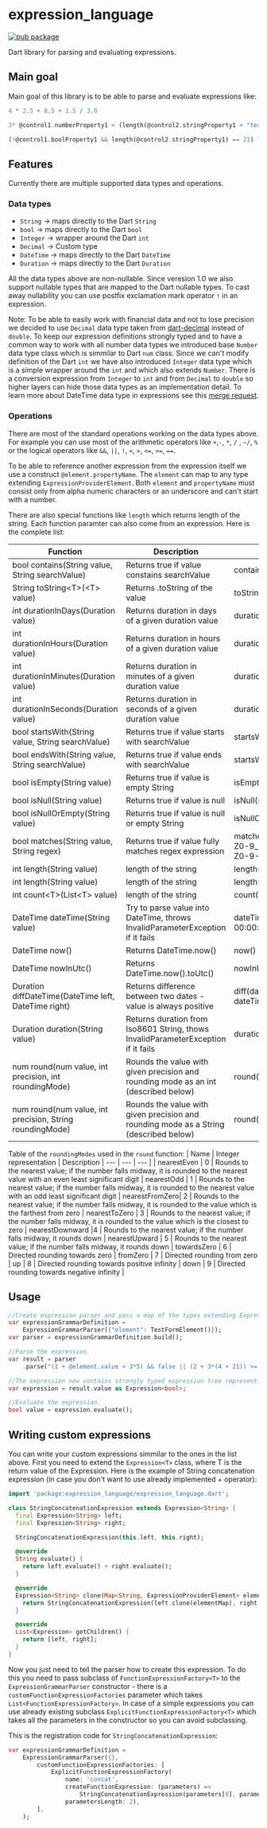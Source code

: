 # expression_language

[![pub package](https://img.shields.io/pub/v/expression_language.svg)](https://pub.dev/packages/expression_language)

Dart library for parsing and evaluating expressions.

## Main goal

Main goal of this library is to be able to parse and evaluate expressions like: 
```dart
4 * 2.5 + 8.5 + 1.5 / 3.0
```
```dart
3* @control1.numberProperty1 < (length(@control2.stringProperty1 + "test string") - 42)
```
```dart
(!@control1.boolProperty1 && length(@control2.stringProperty1) == 21) ? "string1" : "string2"
```

## Features

Currently there are multiple supported data types and operations.

### Data types
* `String` -> maps directly to the Dart `String`
* `bool` -> maps directly to the Dart `bool`
* `Integer` -> wrapper around the Dart `int`
* `Decimal` -> Custom type
* `DateTime` -> maps directly to the Dart `DateTime`
* `Duration` -> maps directly to the Dart `Duration`

All the data types above are non-nullable. Since veresion 1.0 we also support nullable types that are mapped to the Dart nullable types. To cast away nullability you can use postfix exclamation mark operator `!` in an expression.

Note: To be able to easily work with financial data and not to lose precision we decided to use `Decimal` data type taken from [dart-decimal](https://github.com/a14n/dart-decimal) instead of `double`. To keep our expression definitions strongly typed and to have a common way to work with all number data types we introduced base `Number` data type class which is simmilar to Dart `num` class. Since we can't modify definition of the Dart `int` we have also introduced `Integer` data type which is a simple wrapper around the `int` and which also extends `Number`. There is a conversion expression from `Integer` to `int` and from `Decimal` to `double` so higher layers can hide those data types as an implementation detail.
To learn more about DateTime data type in expressions see this [merge request](https://github.com/OndrejKunc/flutter_dynamic_forms/pull/9).

### Operations
There are most of the standard operations working on the data types above. For example you can use most of the arithmetic operators like `+`,`-`, `*`, `/` , `~/`, `%` or the logical operators like `&&`, `||`, `!`, `<`, `>`, `<=`, `>=`, `==`.

To be able to reference another expression from the expression itself we use a construct `@element.propertyName`. The `element` can map to any type extending `ExpressionProviderElement`.
Both `element` and `propertyName` must consist only from alpha numeric characters or an underscore and can't start with a number.

There are also special functions like `length` which returns length of the string. Each function paramter can also come from an expression. 
Here is the complete list:

| Function | Description | Sample |
| --- | --- | --- |
| bool contains(String value, String searchValue) | Returns true if value constains searchValue | contains("abcd", "bc") |
| String toString&lt;T>(&lt;T> value) | Returns .toString of the value | toString(5) |
| int durationInDays(Duration value) | Returns duration in days of a given duration value | durationInDays(duration("P5D1H")) |
| int durationInHours(Duration value) | Returns duration in hours of a given duration value | durationInHours(duration("P5D1H")) |
| int durationInMinutes(Duration value) | Returns duration in minutes of a given duration value | durationInMinutes(duration("P5D1H")) |
| int durationInSeconds(Duration value) | Returns duration in seconds of a given duration value | durationInSeconds(duration("P5D1H")) |
| bool startsWith(String value, String searchValue) | Returns true if value starts with searchValue | startsWith("Hello", "He") |
| bool endsWith(String value, String searchValue) | Returns true if value ends with searchValue | startsWith("Hello", "lo") |
| bool isEmpty(String value) | Returns true if value is empty String | isEmpty("") |
| bool isNull(String value) | Returns true if value is null | isNull(someNullExpression) |
| bool isNullOrEmpty(String value) | Returns true if value is null or empty String | isNullOrEmpty("") |
| bool matches(String value, String regex) | Returns true if value fully matches regex expression | matches("test@email.com","^[a-zA-Z0-9_.+-]+@[a-zA-Z0-9-]+\.[a-zA-Z0-9-]+$") |
| int length(String value) | length of the string | length("Hi") |
| int length(String value) | length of the string | length("Hi") |
| int count&lt;T>(List&lt;T> value) | length of the string | count(@element.array) |
| DateTime dateTime(String value) | Try to parse value into DateTime, throws InvalidParameterException if it fails | dateTime("1978-03-20 00:00:00.000") |
| DateTime now() | Returns DateTime.now() | now() |
| DateTime nowInUtc() | Returns DateTime.now().toUtc() | nowInUtc() |
| Duration diffDateTime(DateTime left, DateTime right) | Returns difference between two dates - value is always positive |  diff(dateTime("1978-03-20"), dateTime("1976-03-20"))
| Duration duration(String value) | Returns duration from Iso8601 String, thows InvalidParameterException if it fails | duration("P5D1H") |
| num round(num value, int precision, int roundingMode) | Rounds the value with given precision and rounding mode as an int (described below) | round(1.5, 2, 0) |
| num round(num value, int precision, String roundingMode) | Rounds the value with given precision and rounding mode as a String (described below) | round(13.5, 0, "nearestEven") |


Table of the `roundingModes` used in the `round` function:
| Name | Integer representation | Description
| --- | --- | --- |
| nearestEven | 0 | Rounds to the nearest value; if the number falls midway, it is rounded to the nearest value with an even least significant digit |
  nearestOdd | 1 | Rounds to the nearest value; if the number falls midway, it is rounded to the nearest value with an odd least significant digit |
  nearestFromZero| 2 | Rounds to the nearest value; if the number falls midway, it is rounded to the value which is the farthest from zero |
  nearestToZero | 3 | Rounds to the nearest value; if the number falls midway, it is rounded to the value which is the closest to zero |
  nearestDownward |4 | Rounds to the nearest value; if the number falls midway, it rounds down |
  nearestUpward | 5 | Rounds to the nearest value; if the number falls midway, it rounds down |
  towardsZero | 6 | Directed rounding towards zero |
  fromZero | 7 | Directed rounding from zero |
  up | 8 | Directed rounding towards positive infinity |
  down | 9 | Directed rounding towards negative infinity |

## Usage

```dart
//Create expression parser and pass a map of the types extending ExpressionProviderElement which can hold other expressions.
var expressionGrammarDefinition =
    ExpressionGrammarParser({"element": TestFormElement()});
var parser = expressionGrammarDefinition.build();

//Parse the expression.
var result = parser
    .parse("(1 + @element.value < 3*5) && false || (2 + 3*(4 + 21)) >= 15");

//The expression now contains strongly typed expression tree representing the expression above.
var expression = result.value as Expression<bool>;

//Evaluate the expression.
bool value = expression.evaluate();
```

## Writing custom expressions

You can write your custom expressions simmilar to the ones in the list above.
First you need to extend the `Expression<T>` class, where T is the return value of the Expression. Here is the example of String concatenation expression (in case you don't want to use already implemented + operator):

```dart
import 'package:expression_language/expression_language.dart';

class StringConcatenationExpression extends Expression<String> {
  final Expression<String> left;
  final Expression<String> right;

  StringConcatenationExpression(this.left, this.right);

  @override
  String evaluate() {
    return left.evaluate() + right.evaluate();
  }

  @override
  Expression<String> clone(Map<String, ExpressionProviderElement> elementMap) {
    return StringConcatenationExpression(left.clone(elementMap), right.clone(elementMap));
  }

  @override
  List<Expression> getChildren() {
    return [left, right];
  }
}
```

Now you just need to tell the parser how to create this expression. 
To do this you need to pass subclass of `FunctionExpressionFactory<T>` to the `ExpressionGrammarParser` constructor - there is a `customFunctionExpressionFactories` parameter which takes `List<FunctionExpressionFactory>`.
In case of a simple expressions you can use already existing subclass `ExplicitFunctionExpressionFactory<T>` which takes all the parameters in the constructor so you can avoid subclassing.

This is the registration code for `StringConcatenationExpression`:
```dart
var expressionGrammarDefinition =
    ExpressionGrammarParser({}, 
        customFunctionExpressionFactories: [
            ExplicitFunctionExpressionFactory(
                name: 'concat',
                createFunctionExpression: (parameters) =>
                    StringConcatenationExpression(parameters[0], parameters[1]),
                parametersLength: 2),
        ],
    );
```